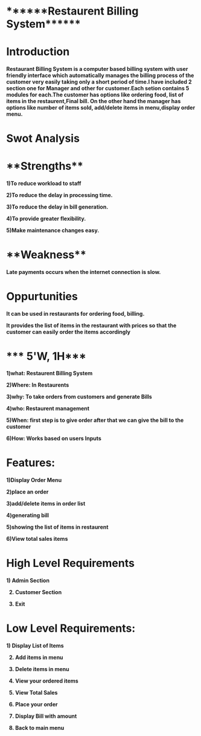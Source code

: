  <h1>                ******Restaurent Billing System******
  <h1>Introduction
  <h4>Restaurant Billing System is a computer based billing system with user friendly interface which automatically manages the billing process of the customer very easily taking only a short period of time.I have included 2 section one for Manager and other for customer.Each setion contains 5 modules for each.The customer has options like ordering food, list of items in the restaurent,Final bill. On the other hand the manager has options like number of items sold, add/delete items in menu,display order menu.
<h1>Swot Analysis
  
  <h1>**Strengths**
    
  
  <h4>1)To reduce workload to staff
   
 
    
  2)To reduce the delay in processing time.

  3)To reduce the delay in bill generation.

  4)To provide greater flexibility.  
    
 5)Make maintenance changes easy.

  <h1>**Weakness**
    
  <h4>Late payments occurs when the internet connection is slow.

 <h1>Oppurtunities
 
 <h4>It can be used in restaurants for ordering food, billing.
 
 It provides the list of items in the restaurant with prices so that the customer can easily order the items accordingly

    
  <h1>*** 5'W, 1H***
  
     
  <h4>1)what:  Restaurent Billing System
  
 
    
  2)Where: In Restaurents
    
  3)why:   To take orders from customers and generate Bills
    
  4)who:   Restaurent management
    
  5)When:  first step is to give order after that we can give the bill to the customer
    
  6)How:   Works based on users Inputs
  
  <h1> Features:
    
  
  <h4>1)Display Order Menu
    
  2)place an order
    
  3)add/delete items in order list
    
  4)generating bill
    
  5)showing the list of items in restaurent
    
  6)View total sales items

<h1>High Level Requirements

<h4>   1) Admin Section  

2) Customer Section
 
3) Exit

<h1>Low Level Requirements:

<h4>  1) Display List of Items
 
2) Add items in menu
 
3)	Delete items in menu
 
4) View your ordered items
 
5)	View Total Sales
 
6)	Place your order
 
7)	Display Bill with amount
 
8)	Back to main menu

